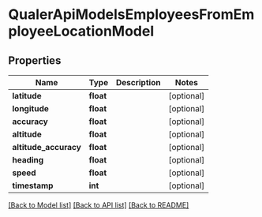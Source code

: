 # QualerApiModelsEmployeesFromEmployeeLocationModel

## Properties
Name | Type | Description | Notes
------------ | ------------- | ------------- | -------------
**latitude** | **float** |  | [optional] 
**longitude** | **float** |  | [optional] 
**accuracy** | **float** |  | [optional] 
**altitude** | **float** |  | [optional] 
**altitude_accuracy** | **float** |  | [optional] 
**heading** | **float** |  | [optional] 
**speed** | **float** |  | [optional] 
**timestamp** | **int** |  | [optional] 

[[Back to Model list]](../README.md#documentation-for-models) [[Back to API list]](../README.md#documentation-for-api-endpoints) [[Back to README]](../README.md)

